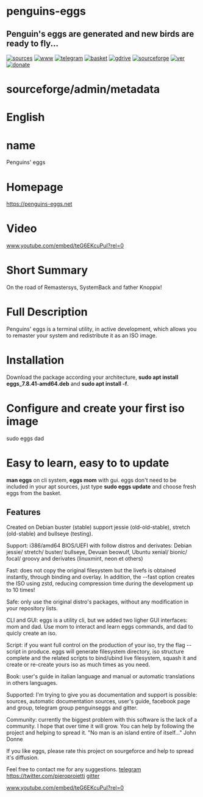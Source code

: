 penguins-eggs
=============

## Penguin&#39;s eggs are generated and new birds are ready to fly...
[![sources](https://img.shields.io/badge/github-sources-cyan)](https://github.com/pieroproietti/penguins-eggs)
[![www](https://img.shields.io/badge/www-blog-cyan)](https://penguins-eggs.net)
[![telegram](https://img.shields.io/badge/telegram-group-cyan)](https://t.me/penguins_eggs)
[![basket](https://img.shields.io/badge/basket-naked-blue)](https://penguins-eggs.net/basket/)
[![gdrive](https://img.shields.io/badge/gdrive-all-blue)](https://drive.google.com/drive/folders/19fwjvsZiW0Dspu2Iq-fQN0J-PDbKBlYY)
[![sourceforge](https://img.shields.io/badge/sourceforge-all-blue)](https://sourceforge.net/projects/penguins-eggs/files/)
[![ver](https://img.shields.io/npm/v/penguins-eggs.svg)](https://npmjs.org/package/penguins-eggs)
[![donate](https://img.shields.io/badge/penguins--eggs-donate-blue)](https://paypal.me/penguinseggs)

# sourceforge/admin/metadata

# English

# name
Penguins' eggs

# Homepage
https://penguins-eggs.net

# Video
www.youtube.com/embed/teG6EKcuPuI?rel=0

# Short Summary
On the road of Remastersys, SystemBack and father Knoppix!

# Full Description
Penguins' eggs is a terminal utility, in active development, which allows you to remaster your system and redistribute it as an ISO image.

# Installation
Download the package according your architecture, **sudo apt install eggs_7.8.41-amd64.deb** and **sudo apt install -f**.

# Configure and create your first iso image
sudo eggs dad

# Easy to learn, easy to to update
**man eggs** on cli system, **eggs mom** with gui. eggs don't need to be included in your apt sources, just type **sudo eggs update** and choose fresh eggs from the basket.

## Features 
Created on Debian buster (stable) support jessie (old-old-stable), stretch (old-stable) and bullseye (testing).

Support: i386/amd64 BIOS/UEFI with follow distros and derivates: Debian jessie/ stretch/ buster/ bullseye, Devuan beowulf, Ubuntu xenial/ bionic/ focal/ groovy and derivates (linuxmint, neon et others)

Fast: does not copy the original filesystem but the livefs is obtained instantly, through binding and overlay. In addition, the --fast option creates the ISO using zstd, reducing compression time during the development up to 10 times!

Safe: only use the original distro's packages, without any modification in your repository lists.

CLI and GUI: eggs is a utility cli, but we added two ligher GUI interfaces: mom and dad. Use mom to interact and learn eggs commands, and dad to quicly create an iso.

Script: if you want full control on the production of your iso, try the flag --script in produce. eggs will generate filesystem directory, iso structure complete and the related scripts to bind/ubind live filesystem, squash it and create or re-create yours iso as much times as you need.

Book: user's guide in italian language and manual or automatic translations in others languages.

Supported: I'm trying to give you as documentation and support is possible: sources, automatic documentation sources, user's guide, facebook page and group, telegram group penguinseggs and gitter. 

Community: currently the biggest problem with this software is the lack of a community. I hope that over time it will grow. You can help by following the project and helping to spread it. "No man is an island entire of itself..." John Donne 

If you like eggs, please rate this project on sourgeforce and help to spread it's diffusion. 

Feel free to contact me for any suggestions.
<a href='https://t.me/penguins_eggs'>telegram</a>
https://twitter.com/pieroproietti
<a href='https://gitter.im/penguins-eggs-1/community'>gitter</a>

www.youtube.com/embed/teG6EKcuPuI?rel=0
